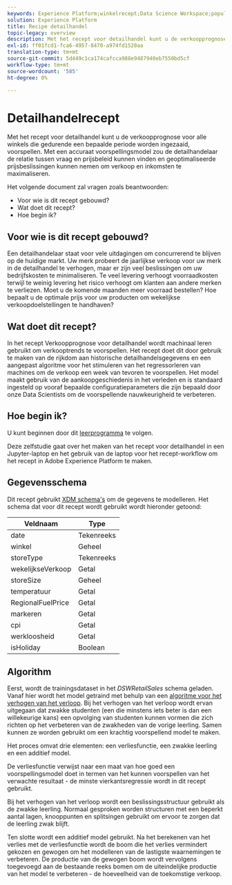 ```yaml
---
keywords: Experience Platform;winkelrecept;Data Science Workspace;populaire onderwerpen;recepten;prebuild recept
solution: Experience Platform
title: Recipe detailhandel
topic-legacy: overview
description: Met het recept voor detailhandel kunt u de verkoopprognose voor alle winkels die gedurende een bepaalde periode worden ingezaaid, voorspellen. Met een accuraat voorspellingsmodel zou de detailhandelaar de relatie tussen vraag en prijsbeleid kunnen vinden en geoptimaliseerde prijsbeslissingen kunnen nemen om verkoop en inkomsten te maximaliseren.
exl-id: ff01fcd1-fca6-4957-8470-a974fd1520aa
translation-type: tm+mt
source-git-commit: 5d449c1ca174cafcca988e9487940eb7550bd5cf
workflow-type: tm+mt
source-wordcount: '585'
ht-degree: 0%

---
```


# Detailhandelrecept

Met het recept voor detailhandel kunt u de verkoopprognose voor alle winkels die gedurende een bepaalde periode worden ingezaaid, voorspellen. Met een accuraat voorspellingsmodel zou de detailhandelaar de relatie tussen vraag en prijsbeleid kunnen vinden en geoptimaliseerde prijsbeslissingen kunnen nemen om verkoop en inkomsten te maximaliseren.

Het volgende document zal vragen zoals beantwoorden:
* Voor wie is dit recept gebouwd?
* Wat doet dit recept?
* Hoe begin ik?

## Voor wie is dit recept gebouwd?

Een detailhandelaar staat voor vele uitdagingen om concurrerend te blijven op de huidige markt. Uw merk probeert de jaarlijkse verkoop voor uw merk in de detailhandel te verhogen, maar er zijn veel beslissingen om uw bedrijfskosten te minimaliseren. Te veel levering verhoogt voorraadkosten terwijl te weinig levering het risico verhoogt om klanten aan andere merken te verliezen. Moet u de komende maanden meer voorraad bestellen? Hoe bepaalt u de optimale prijs voor uw producten om wekelijkse verkoopdoelstellingen te handhaven?

## Wat doet dit recept?

In het recept Verkoopprognose voor detailhandel wordt machinaal leren gebruikt om verkooptrends te voorspellen. Het recept doet dit door gebruik te maken van de rijkdom aan historische detailhandelsgegevens en een aangepast algoritme voor het stimuleren van het regressorleren van machines om de verkoop een week van tevoren te voorspellen. Het model maakt gebruik van de aankoopgeschiedenis in het verleden en is standaard ingesteld op vooraf bepaalde configuratieparameters die zijn bepaald door onze Data Scientists om de voorspellende nauwkeurigheid te verbeteren.

## Hoe begin ik?

U kunt beginnen door dit [leerprogramma](../jupyterlab/create-a-recipe.md) te volgen.

Deze zelfstudie gaat over het maken van het recept voor detailhandel in een Jupyter-laptop en het gebruik van de laptop voor het recept-workflow om het recept in Adobe Experience Platform te maken.

## Gegevensschema

Dit recept gebruikt [XDM schema&#39;s](../../xdm/schema/field-dictionary.md) om de gegevens te modelleren. Het schema dat voor dit recept wordt gebruikt wordt hieronder getoond:

| Veldnaam | Type |
--- | ---
| date | Tekenreeks |
| winkel | Geheel |
| storeType | Tekenreeks |
| wekelijkseVerkoop | Getal |
| storeSize | Geheel |
| temperatuur | Getal |
| RegionalFuelPrice | Getal |
| markeren | Getal |
| cpi | Getal |
| werkloosheid | Getal |
| isHoliday | Boolean |


## Algorithm

Eerst, wordt de trainingsdataset in het *DSWRetailSales* schema geladen. Vanaf hier wordt het model getraind met behulp van een [algoritme voor het verhogen van het verloop](https://scikit-learn.org/stable/modules/generated/sklearn.ensemble.GradientBoostingRegressor.html). Bij het verhogen van het verloop wordt ervan uitgegaan dat zwakke studenten (een die minstens iets beter is dan een willekeurige kans) een opvolging van studenten kunnen vormen die zich richten op het verbeteren van de zwakheden van de vorige leerling. Samen kunnen ze worden gebruikt om een krachtig voorspellend model te maken.

Het proces omvat drie elementen: een verliesfunctie, een zwakke leerling en een additief model.

De verliesfunctie verwijst naar een maat van hoe goed een voorspellingsmodel doet in termen van het kunnen voorspellen van het verwachte resultaat - de minste vierkantsregressie wordt in dit recept gebruikt.

Bij het verhogen van het verloop wordt een beslissingsstructuur gebruikt als de zwakke leerling. Normaal gesproken worden structuren met een beperkt aantal lagen, knooppunten en splitsingen gebruikt om ervoor te zorgen dat de leerling zwak blijft.

Ten slotte wordt een additief model gebruikt. Na het berekenen van het verlies met de verliesfunctie wordt de boom die het verlies vermindert gekozen en gewogen om het modelleren van de lastigste waarnemingen te verbeteren. De productie van de gewogen boom wordt vervolgens toegevoegd aan de bestaande reeks bomen om de uiteindelijke productie van het model te verbeteren - de hoeveelheid van de toekomstige verkoop.
